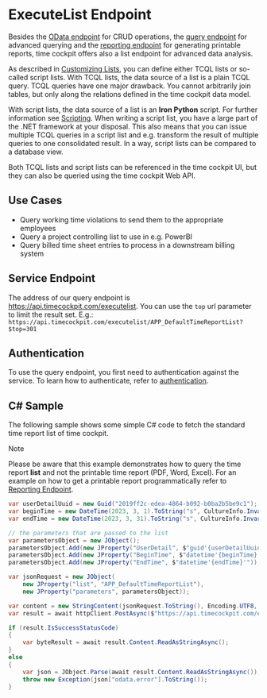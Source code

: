 # ExecuteList Endpoint

Besides the [OData endpoint](odata.md) for CRUD operations, the [query endpoint](query.md) for advanced querying and the [reporting endpoint](reporting) for generating printable reports, time cockpit offers also a list endpoint for advanced data analysis.

As described in [Customizing Lists](~/doc/data-model-customization/list.md), you can define either TCQL lists or so-called script lists. With TCQL lists, the data source of a list is a plain TCQL query. TCQL queries have one major drawback. You cannot arbitrarily join tables, but only along the relations defined in the time cockpit data model. 

With script lists, the data source of a list is an **Iron Python** script. For further information see [Scripting](~/doc/scripting/overview.md). When writing a script list, you have a large part of the .NET framework at your disposal. This also means that you can issue multiple TCQL queries in a script list and e.g. transform the result of multiple queries to one consolidated result. In a way, script lists can be compared to a database view.

Both TCQL lists and script lists can be referenced in the time cockpit UI, but they can also be queried using the time cockpit Web API.

## Use Cases

- Query working time violations to send them to the appropriate employees
- Query a project controlling list to use in e.g. PowerBI
- Query billed time sheet entries to process in a downstream billing system

## Service Endpoint

The address of our query endpoint is <https://api.timecockpit.com/executelist>. You can use the `top` url parameter to limit the result set. E.g.: `https://api.timecockpit.com/executelist/APP_DefaultTimeReportList?$top=301`

## Authentication

To use the query endpoint, you first need to authentication against the service. To learn how to authenticate, refer to [authentication](authentication.md).

## C# Sample

The following sample shows some simple C# code to fetch the standard time report list of time cockpit.

> [!NOTE]
Please be aware that this example demonstrates how to query the time report **list** and not the printable time report (PDF, Word, Excel). For an example on how to get a printable report programmatically refer to [Reporting Endpoint](reporting.md).

```cs
var userDetailUuid = new Guid("2019ff2c-edea-4864-b092-b0ba2b5be9c1"); // guid of the user to fetch the list data for
var beginTime = new DateTime(2023, 3, 1).ToString("s", CultureInfo.InvariantCulture); // the begin time of the period to get the list data for
var endTime = new DateTime(2023, 3, 31).ToString("s", CultureInfo.InvariantCulture); // the end time of the period to get the list data for

// the parameters that are passed to the list
var parametersObject = new JObject();
parametersObject.Add(new JProperty("UserDetail", $"guid'{userDetailUuid}'"));
parametersObject.Add(new JProperty("BeginTime", $"datetime'{beginTime}'"));
parametersObject.Add(new JProperty("EndTime", $"datetime'{endTime}'"));

var jsonRequest = new JObject(
	new JProperty("list", "APP_DefaultTimeReportList"),
	new JProperty("parameters", parametersObject));

var content = new StringContent(jsonRequest.ToString(), Encoding.UTF8, "application/json");
var result = await httpClient.PostAsync($"https://api.timecockpit.com/executelist/APP_DefaultTimeReportList?$top=301", content);

if (result.IsSuccessStatusCode)
{
	var byteResult = await result.Content.ReadAsStringAsync();
}
else
{
	var json = JObject.Parse(await result.Content.ReadAsStringAsync());
	throw new Exception(json["odata.error"].ToString());
}
```